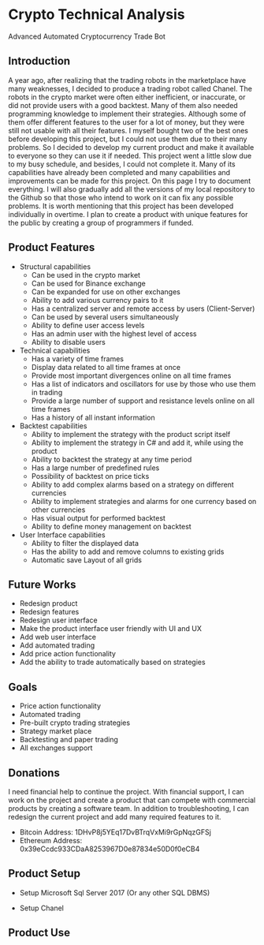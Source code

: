 # Crypto Technical Analysis
Advanced Automated Cryptocurrency Trade Bot


## Introduction
A year ago, after realizing that the trading robots in the marketplace have many weaknesses, I decided to produce a trading robot called Chanel. The robots in the crypto market were often either inefficient, or inaccurate, or did not provide users with a good backtest. Many of them also needed programming knowledge to implement their strategies. Although some of them offer different features to the user for a lot of money, but they were still not usable with all their features. I myself bought two of the best ones before developing this project, but I could not use them due to their many problems. So I decided to develop my current product and make it available to everyone so they can use it if needed. This project went a little slow due to my busy schedule, and besides, I could not complete it. Many of its capabilities have already been completed and many capabilities and improvements can be made for this project. On this page I try to document everything. I will also gradually add all the versions of my local repository to the Github so that those who intend to work on it can fix any possible problems. It is worth mentioning that this project has been developed individually in overtime. I plan to create a product with unique features for the public by creating a group of programmers if funded.


## Product Features
* Structural capabilities
    * Can be used in the crypto market
    * Can be used for Binance exchange
    * Can be expanded for use on other exchanges
    * Ability to add various currency pairs to it
    * Has a centralized server and remote access by users (Client-Server)
    * Can be used by several users simultaneously
    * Ability to define user access levels
    * Has an admin user with the highest level of access
    * Ability to disable users
* Technical capabilities
    * Has a variety of time frames
    * Display data related to all time frames at once
    * Provide most important divergences online on all time frames
    * Has a list of indicators and oscillators for use by those who use them in trading
    * Provide a large number of support and resistance levels online on all time frames
    * Has a history of all instant information
* Backtest capabilities
    * Ability to implement the strategy with the product script itself
    * Ability to implement the strategy in C# and add it, while using the product
    * Ability to backtest the strategy at any time period
    * Has a large number of predefined rules
    * Possibility of backtest on price ticks
    * Ability to add complex alarms based on a strategy on different currencies
    * Ability to implement strategies and alarms for one currency based on other currencies
    * Has visual output for performed backtest
    * Ability to define money management on backtest
* User Interface capabilities
    * Ability to filter the displayed data
    * Has the ability to add and remove columns to existing grids
    * Automatic save Layout of all grids


## Future Works
* Redesign product
* Redesign features
* Redesign user interface
* Make the product interface user friendly with UI and UX
* Add web user interface
* Add automated trading
* Add price action functionality
* Add the ability to trade automatically based on strategies


## Goals
* Price action functionality
* Automated trading
* Pre-built crypto trading strategies
* Strategy market place
* Backtesting and paper trading
* All exchanges support


## Donations
I need financial help to continue the project. With financial support, I can work on the project and create a product that can compete with commercial products by creating a software team. In addition to troubleshooting, I can redesign the current project and add many required features to it. 
* Bitcoin Address: 1DHvP8j5YEq17DvBTrqVxMi9rGpNqzGFSj
* Ethereum Address: 0x39eCcdc933CDaA8253967D0e87834e50D0f0eCB4


## Product Setup
* Setup Microsoft Sql Server 2017 (Or any other SQL DBMS)




* Setup Chanel


## Product Use


